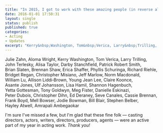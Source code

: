 ```yaml
---
title: "In 2015, I got to work with these amazing people (in reverse alphabetical order):"
date: 2016-01-01 17:50:31
layout: single
status: publish
published: true
categories:
- Acting
- Updates
excerpt: "Kerry&nbsp;Washington, Tom&nbsp;Verica, Larry&nbsp;Trilling, John&nbsp;Terlesky, Stephen&nbsp;Belber, Hayley&nbsp;Atwell, ..."
---
```

Julie&nbsp;Zahn, Aloma&nbsp;Wright, Kerry&nbsp;Washington, Tom&nbsp;Verica, Larry&nbsp;Trilling, John&nbsp;Terlesky, Alisa&nbsp;Taylor, Darby&nbsp;Stanchfield, Patrick&nbsp;Robert&nbsp;Smith, Brian&nbsp;Slaten, Brennan&nbsp;Shaw, Erica&nbsp;Shaffer, Phyllis&nbsp;Schuringa, Richard&nbsp;Riehle, Bridget&nbsp;Regan, Christopher&nbsp;Misiano, Jeff&nbsp;Marlow, Norm&nbsp;Macdonald, William&nbsp;Lu, Allison&nbsp;Liddi&#8209;Brown, Young Jean&nbsp;Lee, Claire&nbsp;Koonce, Asante&nbsp;Jones, Ulf&nbsp;Johansson, Lisa&nbsp;Hamil, Shannon&nbsp;Hagenbuch, Yetta&nbsp;Gottesman, Tony&nbsp;Goldwyn, Meg&nbsp;Fister, Danielle&nbsp;Eskinazi, Peter&nbsp;Dubois, Christopher&nbsp;Dihn, Ed&nbsp;Deraney, Seve&nbsp;Canales, Cassie&nbsp;Brennan, Frank&nbsp;Boyd, Mell&nbsp;Bowser, Jodie&nbsp;Bowman, Bill&nbsp;Blair, Stephen&nbsp;Belber, Hayley&nbsp;Atwell, Amrapali&nbsp;Ambegaokar

I'm sure I've missed a few, but I'm glad that these fine folk — casting directors, actors, writers, directors, producers, agents — were an active part of my year in acting work. _Thank you!_
